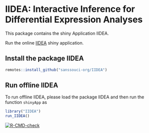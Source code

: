 # IIDEA: Interactive Inference for Differential Expression Analyses

This package contains the shiny Application IIDEA. 

Run the online [IIDEA](https://shiny-iidea-sanssouci.apps.math.cnrs.fr/) shiny application.

## Install the package IIDEA 

``` r
remotes::install_github("sanssouci-org/IIDEA")
```

## Run offline IIDEA

To run offline IIDEA, please load the package IIDEA and then run the function `shinyApp` as 

``` r
library("IIDEA")
run_IIDEA()
```

<!-- badges: start -->
[![R-CMD-check](https://github.com/sanssouci-org/IIDEA/actions/workflows/R-CMD-check.yaml/badge.svg)](https://github.com/sanssouci-org/IIDEA/actions/workflows/R-CMD-check.yaml)
<!-- badges: end -->
